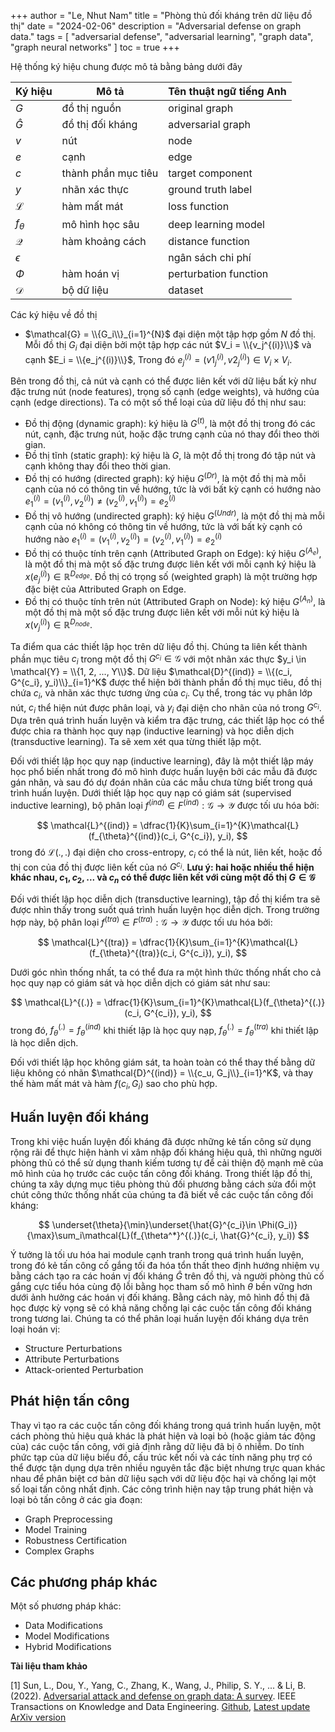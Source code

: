 +++
author = "Le, Nhut Nam"
title = "Phòng thủ đối kháng trên dữ liệu đồ thị"
date = "2024-02-06"
description = "Adversarial defense on graph data."
tags = [
    "adversarial defense", "adversarial learning", "graph data", "graph neural networks"
]
toc = true
+++

Hệ thống ký hiệu chung được mô tả bằng bảng dưới đây

| Ký hiệu  | Mô tả  |  Tên thuật ngữ tiếng Anh  |
|---|---|---|
| ${G}$  | đồ thị nguồn |  original graph | 
| $\hat{G}$  | đồ thị đối kháng |  adversarial graph | 
| $v$  | nút |  node | 
| $e$  | cạnh |  edge| 
| $c$  | thành phần mục tiêu|  target component | 
| $y$  | nhãn xác thực |  ground truth label | 
| $\mathcal{L}$  | hàm mất mát |  loss function | 
| $f_{\theta}$  | mô hình học sâu |  deep learning model | 
| $\mathcal{Q}$  | hàm khoảng cách |  distance function | 
| $\epsilon$  |  |  ngân sách chi phí | 
| $\Phi$  | hàm hoán vị |  perturbation function | 
| $\mathcal{D}$  | bộ dữ liệu |  dataset| 

Các ký hiệu về đồ thị
- $\mathcal{G} = \\{G_i\\}_{i=1}^{N}$ đại diện một tập hợp gồm $N$ đồ thị. Mỗi đồ thị $G_i$ đại diện bởi một tập hợp các nút $V_i = \\{v_j^{(i)}\\}$ và cạnh $E_i = \\{e_j^{(i)}\\}$, Trong đó
$e_j^{(i)} = (v1_j^{(i)}, v2_j^{(i)}) \in V_i \times V_i$.

Bên trong đồ thị, cả nút và cạnh có thể được liên kết với dữ liệu bất kỳ như đặc trưng nút (node features), trọng số cạnh (edge weights), và hướng của cạnh (edge directions). Ta có một số thể loại của dữ liệu đồ thị như sau:
- Đồ thị động (dynamic graph): ký hiệu là $G^{(t)}$, là một đồ thị trong đó các nút, cạnh, đặc trưng nút, hoặc đặc trưng cạnh của nó thay đổi theo thời gian.
- Đồ thị tĩnh (static graph): ký hiệu là $G$, là một đồ thị trong đó tập nút và cạnh không thay đổi theo thời gian.
- Đồ thị có hướng (directed graph): ký hiệu $G^{(Dr)}$, là một đồ thị mà mỗi cạnh của nó có thông tin về hướng, tức là với bất kỳ cạnh có hướng nào $e_1^{(i)} = (v_1^{(i)}, v_2^{(i)}) \ne (v_2^{(i)}, v_1^{(i)}) = e_2^{(i)}$
- Đồ thị vô hướng (undirected graph): ký hiệu $G^{(Undr)}$, là một đồ thị mà mỗi cạnh của nó không có thông tin về hướng, tức là với bất kỳ cạnh có hướng nào $e_1^{(i)} = (v_1^{(i)}, v_2^{(i)}) = (v_2^{(i)}, v_1^{(i)}) = e_2^{(i)}$
- Đồ thị có thuộc tính trên cạnh (Attributed Graph on Edge): ký hiệu $G^{(A_e)}$, là một đồ thị mà một số đặc trưng được liên kết với mỗi cạnh ký hiệu là $x(e_j^{(i)}) \in \mathbb{R}^{D_{edge}}$. Đồ thị có trọng số (weighted graph) là một trường hợp đặc biệt của Attributed Graph on Edge.
- Đồ thị có thuộc tính trên nút (Attributed Graph on Node): ký hiệu $G^{(A_n)}$, là một đồ thị mà một số đặc trưng được liên kết với mỗi nút ký hiệu là $x(v_j^{(i)}) \in \mathbb{R}^{D_{node}}$.

Ta điểm qua các thiết lập học trên dữ liệu đồ thị. Chúng ta liên kết thành phần mục tiêu $c_i$ trong một đồ thị $G^{c_i} \in \mathcal{G}$ với một nhãn xác thực $y_i \in \mathcal{Y} = \\{1, 2, ..., Y\\}$. Dữ liệu $\mathcal{D}^{(ind)} = \\{(c_i, G^{c_i}, y_i)\\}_{i=1}^K$ được thể hiện bởi thành phần đồ thị mục tiêu, đồ thị chứa $c_i$, và nhãn xác thực tương ứng của $c_i$. Cụ thể, trong tác vụ phân lớp nút, $c_i$ thể hiện nút được phân loại, và $y_i$ đại diện cho nhãn của nó trong $G^{c_i}$. Dựa trên quá trình huấn luyện và kiểm tra đặc trưng, các thiết lập học có thể được chia ra thành học quy nạp (inductive learning) và học diễn dịch (transductive learning). Ta sẽ xem xét qua từng thiết lập một.

Đối với thiết lập học quy nạp (inductive learning), đây là một thiết lập máy học phổ biến nhất trong đó mô hình được huấn luyện bởi các mẫu đã được gán nhãn, và sau đó dự đoán nhãn của các mẫu chưa từng biết trong quá trình huấn luyện. Dưới thiết lập học quy nạp có giám sát (supervised inductive learning), bộ phân loại $f^{(ind)} \in F^{(ind)}: \mathcal{G} \rightarrow \mathcal{Y}$ được tối ưu hóa bởi:

$$
\mathcal{L}^{(ind)} = \dfrac{1}{K}\sum_{i=1}^{K}\mathcal{L}(f_{\theta}^{(ind)}(c_i, G^{c_i}), y_i),
$$
trong đó $\mathcal{L}(.,.)$ đại diện cho cross-entropy, $c_i$ có thể là nút, liên kết, hoặc đồ thị con của đồ thị được liên kết của nó $G^{c_i}$. **Lưu ý: hai hoặc nhiều thể hiện khác nhau, $c_1, c_2, ...$ và $c_n$ có thể được liên kết với cùng một đồ thị $G \in \mathcal{G}$**

Đối với thiết lập học diễn dịch (transductive learning), tập đồ thị kiểm tra sẽ được nhìn thấy trong suốt quá trình huấn luyện học diễn dịch. Trong trường hợp này,  bộ phân loại $f^{(tra)} \in F^{(tra)}: \mathcal{G} \rightarrow \mathcal{Y}$ được tối ưu hóa bởi:

$$
\mathcal{L}^{(tra)} = \dfrac{1}{K}\sum_{i=1}^{K}\mathcal{L}(f_{\theta}^{(tra)}(c_i, G^{c_i}), y_i),
$$

Dưới góc nhìn thống nhất, ta có thể đưa ra một hình thức thống nhất cho cả học quy nạp có giám sát và học diễn dịch có giám sát như sau:

$$
\mathcal{L}^{(.)} = \dfrac{1}{K}\sum_{i=1}^{K}\mathcal{L}(f_{\theta}^{(.)}(c_i, G^{c_i}), y_i),
$$
trong đó, $f_{\theta}^{(.)} = f_{\theta}^{(ind)}$ khi thiết lập là học quy nạp, $f_{\theta}^{(.)} = f_{\theta}^{(tra)}$ khi thiết lập là học diễn dịch.

Đối với thiết lập học không giám sát, ta hoàn toàn có thể thay thế bằng dữ liệu không có nhãn $\mathcal{D}^{(ind)} = \\{c_u, G_j\\}_{i=1}^K$, và thay thế hàm mất mát và hàm $f(c_i, G_i)$ sao cho phù hợp.


## Huấn luyện đối kháng

Trong khi việc huấn luyện đối kháng đã được những kẻ tấn công sử dụng rộng rãi để thực hiện hành vi xâm nhập đối kháng hiệu quả, thì những người phòng thủ có thể sử dụng thanh kiếm tương tự để cải thiện độ mạnh mẽ của mô hình của họ trước các cuộc tấn công đối kháng. Trong thiết lập đồ thị, chúng ta xây dựng mục tiêu phòng thủ đối phương bằng cách sửa đổi một chút công thức thống nhất của chúng ta đã biết về các cuộc tấn công đối kháng:

$$
\underset{\theta}{\min}\underset{\hat{G}^{c_i}\in \Phi(G_i)}{\max}\sum_i\mathcal{L}(f_{\theta^*}^{(.)}(c_i, \hat{G}^{c_i}, y_i))
$$

Ý tưởng là tối ưu hóa hai module cạnh tranh trong quá trình huấn luyện, trong đó kẻ tấn công cố gắng tối đa hóa tổn thất theo định hướng nhiệm vụ bằng cách tạo ra các hoán vị đối kháng $\hat{G}$ trên đồ thị, và người phòng thủ cố gắng cực tiểu hóa cùng độ lỗi bằng học tham số mô hình $\theta$ bền vững hơn dưới ảnh hưởng các hoán vị đối kháng. Bằng cách này, mô hình đồ thị đã học được kỳ vọng sẽ có khả năng chống lại các cuộc tấn công đối kháng trong tương lai. Chúng ta có thể phân loại huấn luyện đối kháng dựa trên loại hoán vị:
- Structure Perturbations
- Attribute Perturbations
- Attack-oriented Perturbation

## Phát hiện tấn công

Thay vì tạo ra các cuộc tấn công đối kháng trong quá trình huấn luyện, một cách phòng thủ hiệu quả khác là phát hiện và loại bỏ (hoặc giảm tác động của) các cuộc tấn công, với giả định rằng dữ liệu đã bị ô nhiễm. Do tính phức tạp của dữ liệu biểu đồ, cấu trúc kết nối và các tính năng phụ trợ có thể được tận dụng dựa trên nhiều nguyên tắc đặc biệt nhưng trực quan khác nhau để phân biệt cơ bản dữ liệu sạch với dữ liệu độc hại và chống lại một số loại tấn công nhất định. Các công trình hiện nay tập trung phát hiện và loại bỏ tấn công ở các gia đoạn:
- Graph Preprocessing
- Model Training
- Robustness Certification
- Complex Graphs

## Các phương pháp khác

Một số phương pháp khác:
- Data Modifications
- Model Modifications
- Hybrid Modifications

**Tài liệu tham khảo**

[1] Sun, L., Dou, Y., Yang, C., Zhang, K., Wang, J., Philip, S. Y., ... & Li, B. (2022). [Adversarial attack and defense on graph data: A survey](https://ieeexplore.ieee.org/abstract/document/9878092/). IEEE Transactions on Knowledge and Data Engineering. [Github](https://github.com/safe-graph/graph-adversarial-learning-literature), [Latest update ArXiv version](https://arxiv.org/pdf/1812.10528)